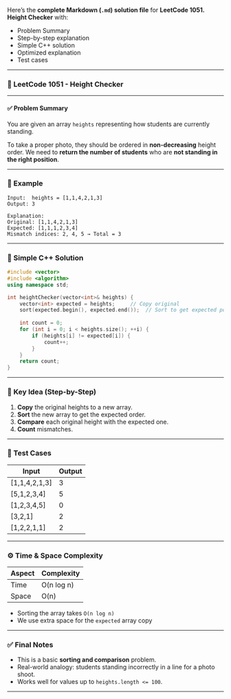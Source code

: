 Here’s the **complete Markdown (`.md`) solution file** for **LeetCode 1051. Height Checker** with:

* Problem Summary
* Step-by-step explanation
* Simple C++ solution
* Optimized explanation
* Test cases
---

### 📘 LeetCode 1051 - Height Checker

---
#### ✅ Problem Summary

You are given an array `heights` representing how students are currently standing.

To take a proper photo, they should be ordered in **non-decreasing** height order.
We need to **return the number of students** who are **not standing in the right position**.

---

### 🔸 Example

```text
Input:  heights = [1,1,4,2,1,3]
Output: 3

Explanation:
Original: [1,1,4,2,1,3]
Expected: [1,1,1,2,3,4]
Mismatch indices: 2, 4, 5 → Total = 3
```

---

### 🔰 Simple C++ Solution

```cpp
#include <vector>
#include <algorithm>
using namespace std;

int heightChecker(vector<int>& heights) {
    vector<int> expected = heights;     // Copy original
    sort(expected.begin(), expected.end());  // Sort to get expected positions
    
    int count = 0;
    for (int i = 0; i < heights.size(); ++i) {
        if (heights[i] != expected[i]) {
            count++;
        }
    }
    return count;
}
```

---

### 🧠 Key Idea (Step-by-Step)

1. **Copy** the original heights to a new array.
2. **Sort** the new array to get the expected order.
3. **Compare** each original height with the expected one.
4. **Count** mismatches.

---

### 🧪 Test Cases

| Input          | Output |
| -------------- | ------ |
| \[1,1,4,2,1,3] | 3      |
| \[5,1,2,3,4]   | 5      |
| \[1,2,3,4,5]   | 0      |
| \[3,2,1]       | 2      |
| \[1,2,2,1,1]   | 2      |

---

### ⚙️ Time & Space Complexity

| Aspect | Complexity |
| ------ | ---------- |
| Time   | O(n log n) |
| Space  | O(n)       |

* Sorting the array takes `O(n log n)`
* We use extra space for the `expected` array copy

---

### ✅ Final Notes

* This is a basic **sorting and comparison** problem.
* Real-world analogy: students standing incorrectly in a line for a photo shoot.
* Works well for values up to `heights.length <= 100`.

---
